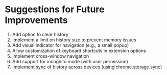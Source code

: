 # Suggestions for Future Improvements

1. Add option to clear history
2. Implement a limit on history size to prevent memory issues
3. Add visual indicator for navigation (e.g., a small popup)
4. Allow customization of keyboard shortcuts in extension options
5. Implement cross-window navigation
6. Add support for incognito mode (with user permission)
7. Implement sync of history across devices (using chrome.storage.sync) 